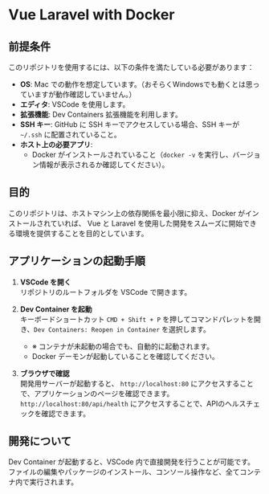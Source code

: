 # Vue Laravel with Docker

## 前提条件

このリポジトリを使用するには、以下の条件を満たしている必要があります：

- **OS**: Mac での動作を想定しています。（おそらくWindowsでも動くとは思っていますが動作確認していません。）
- **エディタ**: VSCode を使用します。
- **拡張機能**: Dev Containers 拡張機能を利用します。
- **SSH キー**: GitHub に SSH キーでアクセスしている場合、SSH キーが `~/.ssh` に配置されていること。
- **ホスト上の必要アプリ**:
  - Docker がインストールされていること（`docker -v` を実行し、バージョン情報が表示されるか確認してください）。

## 目的

このリポジトリは、ホストマシン上の依存関係を最小限に抑え、Docker がインストールされていれば、
Vue と Laravel を使用した開発をスムーズに開始できる環境を提供することを目的としています。


## アプリケーションの起動手順

1. **VSCode を開く**  
   リポジトリのルートフォルダを VSCode で開きます。

2. **Dev Container を起動**  
   キーボードショートカット `CMD + Shift + P` を押してコマンドパレットを開き、`Dev Containers: Reopen in Container` を選択します。

   - ※ コンテナが未起動の場合でも、自動的に起動されます。
   - Docker デーモンが起動していることを確認してください。

3. **ブラウザで確認**  
   開発用サーバーが起動すると、
   `http://localhost:80` にアクセスすることで、アプリケーションのページを確認できます。
   `http://localhost:80/api/health` にアクセスすることで、APIのヘルスチェックを確認できます。

## 開発について

Dev Container が起動すると、VSCode 内で直接開発を行うことが可能です。  
ファイルの編集やパッケージのインストール、コンソール操作など、全てコンテナ内で実行されます。
